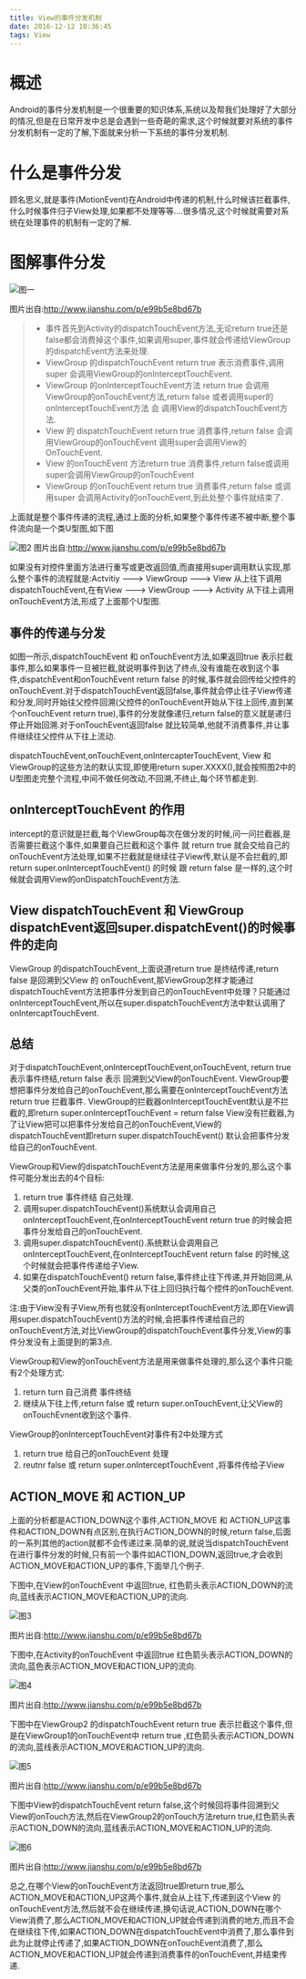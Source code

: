 ```yaml
---
title: View的事件分发机制
date: 2016-12-12 10:36:45
tags: View
---
```

# 概述
Android的事件分发机制是一个很重要的知识体系,系统以及帮我们处理好了大部分的情况,但是在日常开发中总是会遇到一些奇葩的需求,这个时候就要对系统的事件分发机制有一定的了解,下面就来分析一下系统的事件分发机制.

<!-- more -->

# 什么是事件分发
顾名思义,就是事件(MotionEvent)在Android中传递的机制,什么时候该拦截事件,什么时候事件归子View处理,如果都不处理等等....很多情况,这个时候就需要对系统在处理事件的机制有一定的了解.


# 图解事件分发
![图一](http://ofdvg4c5w.bkt.clouddn.com/2016-12-12_105929.png "事件分发机制")

图片出自:<http://www.jianshu.com/p/e99b5e8bd67b>

>- 事件首先到Activity的dispatchTouchEvent方法,无论return true还是false都会消费掉这个事件,如果调用super,事件就会传递给ViewGroup的dispatchEvent方法来处理.
>- ViewGroup 的dispatchTouchEvent return true 表示消费事件,调用super 会调用ViewGroup的onInterceptTouchEvent.
>- ViewGroup 的onInterceptTouchEvent方法 return true 会调用ViewGroup的onTouchEvent方法,return false 或者调用super的onInterceptTouchEvent方法 会 调用View的dispatchTouchEvent方法.
>- View 的 dispatchTouchEvent return true 消费事件,return false 会调用ViewGroup的onTouchEvent 调用super会调用View的OnTouchEvent.
>- View 的onTouchEvent 方法return true 消费事件,return false或调用super会调用ViewGroup的onTouchEvent
>- ViewGroup 的onTouchEvent return true 消费事件,return false 或调用super 会调用Activity的onTouchEvent,到此处整个事件就结束了.

上面就是整个事件传递的流程,通过上面的分析,如果整个事件传递不被中断,整个事件流向是一个类U型图,如下图

![图2](http://ofdvg4c5w.bkt.clouddn.com/2016-12-12_140726.png "事件分发机制")
图片出自:<http://www.jianshu.com/p/e99b5e8bd67b>

如果没有对控件里面方法进行重写或更改返回值,而直接用super调用默认实现,那么整个事件的流程就是:Actvitiy ---> ViewGroup ---> View 从上往下调用dispatchTouchEvent,在有View ---> ViewGroup ---> Activity 从下往上调用onTouchEvent方法,形成了上面那个U型图.

## 事件的传递与分发

如图一所示,dispatchTouchEvent 和 onTouchEvent方法,如果返回true 表示拦截事件,那么如果事件一旦被拦截,就说明事件到达了终点,没有谁能在收到这个事件,dispatchEvent和onTouchEvent return false 的时候,事件就会回传给父控件的onTouchEvent.对于dispatchTouchEvent返回false,事件就会停止往子View传递和分发,同时开始往父控件回溯(父控件的onTouchEvent开始从下往上回传,直到某个onTouchEvent return true),事件的分发就像递归,return false的意义就是递归停止开始回溯.对于onTouchEvent返回false 就比较简单,他就不消费事件,并让事件继续往父控件从下往上流动.

dispatchTouchEvent,onTouchEvent,onIntercapterTouchEvent, View 和 ViewGroup的这些方法的默认实现,即使用return super.XXXX(),就会按照图2中的U型图走完整个流程,中间不做任何改动,不回溯,不终止,每个环节都走到.

## onInterceptTouchEvent 的作用
intercept的意识就是拦截,每个ViewGroup每次在做分发的时候,问一问拦截器,是否需要拦截这个事件,如果要自己拦截和这个事件 就 return true 就会交给自己的onTouchEvent方法处理,如果不拦截就是继续往子View传,默认是不会拦截的,即 return super.onInterceptTouchEvent() 的时候 跟 return false 是一样的,这个时候就会调用View的onDispatchTouchEvent方法.

## View dispatchTouchEvent 和 ViewGroup dispatchEvent返回super.dispatchEvent()的时候事件的走向

ViewGroup 的dispatchTouchEvent,上面说道return true 是终结传递,return false 是回溯到父View 的 onTouchEvent,那ViewGroup怎样才能通过dispatchTouchEvent方法把事件分发到自己的onTouchEvent中处理？只能通过onInterceptTouchEvent,所以在super.dispatchTouchEvent方法中默认调用了onIntercaptTouchEvent.

## 总结

对于dispatchTouchEvent,onInterceptTouchEvent,onTouchEvent, return true 表示事件终结,return false 表示 回溯到父View的onTouchEvent.
ViewGroup要想把事件分发给自己的onTouchEvent,那么需要在onInterceptTouchEvent方法return true 拦截事件.
ViewGroup的拦截器onInterceptTouchEvent默认是不拦截的,即return super.onInterceptTouchEvent = return false
View没有拦截器,为了让View把可以把事件分发给自己的onTouchEvent,View的dispatchTouchEvent即return super.dispatchTouchEvent() 默认会把事件分发给自己的onTouchEvent.

ViewGroup和View的dispatchTouchEvent方法是用来做事件分发的,那么这个事件可能分发出去的4个目标:

1. return true 事件终结 自己处理.
2. 调用super.dispatchTouchEvent()系统默认会调用自己onInterceptTouchEvent,在onInterceptTouchEvent return true 的时候会把事件分发给自己的onTouchEvent.
3. 调用super.dispatchTouchEvent().系统默认会调用自己onInterceptTouchEvent,在onInterceptTouchEvent return false 的时候,这个时候就会把事件传递给子View.
4. 如果在dispatchTouchEvent() return false,事件终止往下传递,并开始回溯,从父类的onTouchEvent开始,事件从下往上回归执行每个控件的onTouchEvent.

注:由于View没有子View,所有也就没有onInterceptTouchEvent方法,即在View调用super.dispatchTouchEvent()方法的时候,会把事件传递给自己的onTouchEvent方法,对比ViewGroup的dispatchTouchEvent事件分发,View的事件分发没有上面提到的第3点.

ViewGroup和View的onTouchEvent方法是用来做事件处理的,那么这个事件只能有2个处理方式:

1. return turn 自己消费 事件终结
2. 继续从下往上传,return false 或 return super.onTouchEvent,让父View的onTouchEvnent收到这个事件.

ViewGroup的onInterceptTouchEvent对事件有2中处理方式

1. return true 给自己的onTouchEvent 处理
2. reutnr false 或 return super.onInterceptTouchEvent ,将事件传给子View

## ACTION_MOVE 和 ACTION_UP 
上面的分析都是ACTION_DOWN这个事件,ACTION_MOVE 和 ACTION_UP这事件和ACTION_DOWN有点区别,在执行ACTION_DOWN的时候,return false,后面的一系列其他的action就都不会传递过来.简单的说,就说当dispatchTouchEvent在进行事件分发的时候,只有前一个事件如ACTION_DOWN,返回true,才会收到ACTION_MOVE和ACTION_UP的事件,下面举几个例子.

下图中,在View的onTouchEvent 中返回true, 红色箭头表示ACTION_DOWN的流向,蓝线表示ACTION_MOVE和ACTION_UP的流向.

![图3](http://ofdvg4c5w.bkt.clouddn.com/2016-12-14_145106.png "事件分发机制")

图片出自:<http://www.jianshu.com/p/e99b5e8bd67b>

下图中,在Activity的onTouchEvent 中返回true
红色箭头表示ACTION_DOWN的流向,蓝色表示ACTION_MOVE和ACTION_UP的流向.

![图4](http://ofdvg4c5w.bkt.clouddn.com/2016-12-14_150257.png "事件分发机制")

图片出自:<http://www.jianshu.com/p/e99b5e8bd67b>

下图中在ViewGroup2 的dispatchTouchEvent return true 表示拦截这个事件,但是在ViewGroup1的onTouchEvent中 return true ,红色箭头表示ACTION_DOWN的流向,蓝线表示ACTION_MOVE和ACTION_UP的流向.

![图5](http://ofdvg4c5w.bkt.clouddn.com/2016-12-14_150343.png "事件分发机制")

图片出自:<http://www.jianshu.com/p/e99b5e8bd67b>

下图中View的dispatchTouchEvent return false,这个时候回将事件回溯到父View的onTouch方法,然后在ViewGroup2的onTouch方法return true,红色箭头表示ACTION_DOWN的流向,蓝线表示ACTION_MOVE和ACTION_UP的流向.

![图6](http://ofdvg4c5w.bkt.clouddn.com/2016-12-14_150328.png "事件分发机制")

图片出自:<http://www.jianshu.com/p/e99b5e8bd67b>

总之,在哪个View的onTouchEvent方法返回true即return true,那么ACTION_MOVE和ACTION_UP这两个事件,就会从上往下,传递到这个View 的 onTouchEvent方法,然后就不会在继续传递,换句话说,ACTION_DOWN在哪个View消费了,那么ACTION_MOVE和ACTION_UP就会传递到消费的地方,而且不会在继续往下传,如果ACTION_DOWN在dispatchTouchEvent中消费了,那么事件到此为止就停止传递了,如果ACTION_DOWN在onTouchEvent消费了,那么ACTION_MOVE和ACTION_UP就会传递到消费事件的onTouchEvent,并结束传递.

